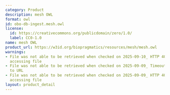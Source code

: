 ```yaml
---
category: Product
description: mesh OWL
format: owl
id: obo-db-ingest.mesh.owl
license:
  id: https://creativecommons.org/publicdomain/zero/1.0/
  label: CC0-1.0
name: mesh OWL
product_url: https://w3id.org/biopragmatics/resources/mesh/mesh.owl
warnings:
- File was not able to be retrieved when checked on 2025-09-10_ HTTP 404 error when
  accessing file
- File was not able to be retrieved when checked on 2025-09-09_ Timeout connecting
  to URL
- File was not able to be retrieved when checked on 2025-09-09_ HTTP 404 error when
  accessing file
layout: product_detail
---
```

